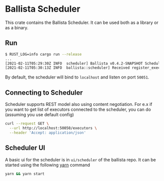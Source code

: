 <!---
  Licensed to the Apache Software Foundation (ASF) under one
  or more contributor license agreements.  See the NOTICE file
  distributed with this work for additional information
  regarding copyright ownership.  The ASF licenses this file
  to you under the Apache License, Version 2.0 (the
  "License"); you may not use this file except in compliance
  with the License.  You may obtain a copy of the License at

    http://www.apache.org/licenses/LICENSE-2.0

  Unless required by applicable law or agreed to in writing,
  software distributed under the License is distributed on an
  "AS IS" BASIS, WITHOUT WARRANTIES OR CONDITIONS OF ANY
  KIND, either express or implied.  See the License for the
  specific language governing permissions and limitations
  under the License.
-->

# Ballista Scheduler
This crate contains the Ballista Scheduler. It can be used both as a library or as a binary.

## Run

```bash
$ RUST_LOG=info cargo run --release
...
[2021-02-11T05:29:30Z INFO  scheduler] Ballista v0.4.2-SNAPSHOT Scheduler listening on 0.0.0.0:50050
[2021-02-11T05:30:13Z INFO  ballista::scheduler] Received register_executor request for ExecutorMetadata { id: "6d10f5d2-c8c3-4e0f-afdb-1f6ec9171321", host: "localhost", port: 50051 }
```

By default, the scheduler will bind to `localhost` and listen on port `50051`.

## Connecting to Scheduler
Scheduler supports REST model also using content negotiation. 
For e.x if you want to get list of executors connected to the scheduler, 
you can do (assuming you use default config)

```bash
curl --request GET \
  --url http://localhost:50050/executors \
  --header 'Accept: application/json'
```

## Scheduler UI
A basic ui for the scheduler is in `ui/scheduler` of the ballista repo. 
It can be started using the following [yarn](https://yarnpkg.com/) command

```bash
yarn && yarn start
```
